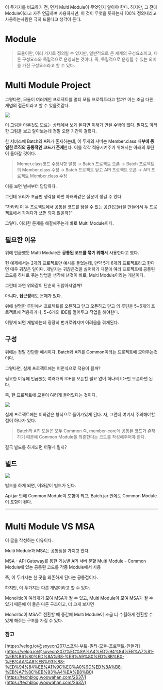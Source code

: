 이 두가지를 비교하기 전, 먼저 Multi Module이 무엇인지 알아야 한다.
하지만, 그 전에 Module이라고 자주 언급하며 사용하지만, 이 것이 무엇을 뜻하는지 100% 정의내리고 사용하는사람은 극히 드물다고 생각이 든다.

# Module

>모듈이란,
여러 가지로 정의될 수 있지만, 일반적으로 큰 체계의 구성요소이고, 다른 구성요소와 독립적으로 운영되는 것이다.
즉, 독립적으로 운영될 수 있는 의미를 가진 구성요소라고 할 수 있다.


# Multi Module Project

그렇다면, 모듈이 여러개인 프로젝트를 멀티 모듈 프로젝트라고 할까?
이는 조금 다른 개념의 접근이라고 할 수 있을것같다.

![](https://velog.velcdn.com/images/vpdls1511/post/ad523b94-e43e-466c-8bfb-50b2b33b5da6/image.png)


이 그림을 아무것도 모르는 상태에서 보게 된다면 이해가 안될 수밖에 없다. 필자도 이러한 그림을 보고 알아보는데 정말 오랜 기간이 걸렸다.

한 서비스에 Batch와 API가 존재하는데, 이 두개의 서버는 Member.class **내부에 동일한 로직의 공통적인 코드가 존재**한다.
이를 각각 적용시켜주기 위해서는 아래의 루틴이 돌아갈 것이다.

>Memer.class코드 수정사항 발생 → Batch 프로젝트 오픈 → Batch 프로젝트의 Member.class 수정 → Batch 프로젝트 닫고 API 프로젝트 오픈 → API 프로젝트 Member.class 수정


이를 보면 벌써부터 답답하다.

그런데 우리가 조금만 생각을 하면 아래와같은 질문이 생길 수 있다.

“차라리 이 두 프로젝트에서 공통된 코드를 담을 수 있는 공간(모듈)을 만들어서 두 프로젝트에서 가져다가 쓰면 되지 않을까?”

그렇다. 이러한 문제를 해결해주는게 바로 Multi Module이다.

## 필요한 이유

위에 언급했듯 Multi Module은 **공통된 코드를 묶기 위해**서 사용한다고 했다.

현 예제에서는 2개의 프로젝트만 예시를 들었는데, 만약 5개 6개의 프로젝트라고 한다면 매우 귀찮은 일이다.
개발자는 귀찮은것을 싫어하기 때문에 여러 프로젝트에 공통된 코드를 하나로 묶는 방법을 생각해 낸것이 바로, Multi Module이라는 개념이다.

그런데 과연 위와같이 단순히 귀찮아서일까?

아니다, **접근성**에도 문제가 있다.

위에 설명한 루틴에서 프로젝트를 오픈하고 닫고 오픈하고 닫고 의 루틴을 5~6개의 프로젝트에 적용하거나, 5~6개의 IDE를 열어두고 작업을 해야한다.

이렇게 되면 개발하는데 굉장히 번거로워지며 어려움을 겪게된다.

## 구성

위에는 정말 간단한 예시이다. Batch와 API를 Common이라는 프로젝트에 모아두는것이다.

그렇다면, 실제 프로젝트에는 어떤식으로 적용이 될까?

필요한 이유에 언급했듯 여러개의 IDE를 오픈할 필요 없이 하나의 IDE만 오픈하면 된다.

즉, 한 프로젝트에 모듈이 여러개 들어있다는 것이다.

![](https://velog.velcdn.com/images/vpdls1511/post/d46453cf-f8c3-437e-99d8-3b32f114d337/image.png)


실제 프로젝트에는 이와같은 형식으로 들어가있게 된다.
자, 그런데 여기서 주의해야할 점이 하나가 있다.

>Batch와 API 모듈은 모두 Common 즉, member-core에 공통된 코드가 존재하기 때문에 Common Module을 의존한다는 코드를 작성해주어야 한다.

결국 빌드를 하게되면 어떻게 될까?

## 빌드

![](https://velog.velcdn.com/images/vpdls1511/post/a3cf0cc8-4bbd-4ac5-8ad2-d39de1545dd9/image.png)


빌드를 하게 되면, 이와같이 빌드가 된다.

Api.jar 안에 Common Module이 포함이 되고,
Batch.jar 안에도 Common Module이 포함이 된다.

---

# Multi Module VS MSA

이 글을 작성하는 이유이다.

Multi Module과 MSA는 공통점을 가지고 있다.

MSA - API Gateway를 통한 기능별 API 서버 분할
Multi Module - Common Module에 있는 공통된 코드를 각종 Module에서 사용

즉, 이 두가지는 한 곳을 의존하게 된다는 공통점이다.

하지만, 이 두가지는 다른 개념이라고 할 수 있다.

Monolitic이 여러개가 모여 MSA가 될 수 있고,
Multi Module이 모여 MSA가 될 수 있기 때문에 이 둘은 다른 구조이고, 더 크게 보자면

Monolitic이 MSA로 전환할 때 중간에 Multi Module이 조금 더 수월하게 전환할 수 있게 해주는 구조를 가질 수 있다.

### 참고

[https://velog.io/@soyeon207/스프링-부트-멀티-모듈-프로젝트-만들기](https://velog.io/@soyeon207/%EC%8A%A4%ED%94%84%EB%A7%81-%EB%B6%80%ED%8A%B8-%EB%A9%80%ED%8B%B0-%EB%AA%A8%EB%93%88-%ED%94%84%EB%A1%9C%EC%A0%9D%ED%8A%B8-%EB%A7%8C%EB%93%A4%EA%B8%B0)
[https://techblog.woowahan.com/2637/](https://techblog.woowahan.com/2637/)
